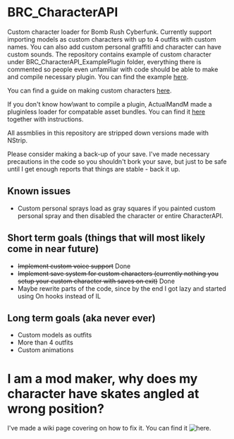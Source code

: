 # BRC_CharacterAPI
Custom character loader for Bomb Rush Cyberfunk. Currently support importing models as custom characters with up to 4 outfits with custom names. You can also add custom personal graffiti and character can have custom sounds. The repository contains example of custom character under BRC_CharacterAPI_ExamplePlugin folder, everything there is commented so people even unfamiliar with code should be able to make and compile necessary plugin. You can find the example [here](https://github.com/viliger2/BRC_CharacterAPI/tree/main/BRC_CharacterAPI_ExamplePlugin).

You can find a guide on making custom characters [here](https://github.com/viliger2/BRC_CharacterAPI/wiki/Creating-new-character-via-plugin).

If you don't know how\want to compile a plugin, ActualMandM made a pluginless loader for compatable asset bundles. You can find it [here](https://thunderstore.io/c/bomb-rush-cyberfunk/p/MandM/BRC_CharacterLoader/) together with instructions.

All assmblies in this repository are stripped down versions made with NStrip.

Please consider making a back-up of your save. I've made necessary precautions in the code so you shouldn't bork your save, but just to be safe until I get enough reports that things are stable - back it up.

## Known issues
* Custom personal sprays load as gray squares if you painted custom personal spray and then disabled the character or entire CharacterAPI.

## Short term goals (things that will most likely come in near future)
* ~~Implement custom voice support~~ Done
* ~~Implement save system for custom characters (currently nothing you setup your custom character with saves on exit)~~ Done
* Maybe rewrite parts of the code, since by the end I got lazy and started using On hooks instead of IL

## Long term goals (aka never ever)
* Custom models as outfits
* More than 4 outfits
* Custom animations

# I am a mod maker, why does my character have skates angled at wrong position? 
I've made a wiki page covering on how to fix it. You can find it ![here](https://github.com/viliger2/BRC_CharacterAPI/wiki/Why-are-my-skates-at-the-wrong-angle%3F).
